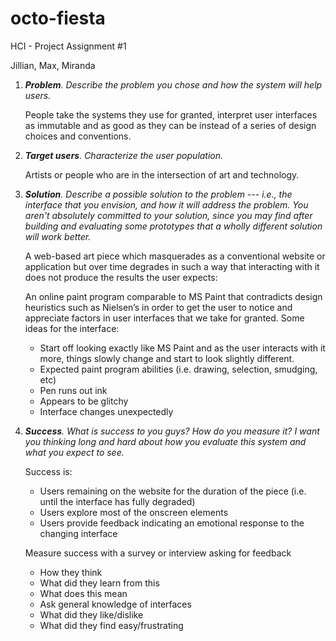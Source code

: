 # octo-fiesta
HCI - Project Assignment #1

Jillian, Max, Miranda

1. _**Problem**. Describe the problem you chose and how the system will help users._

    People take the systems they use for granted, interpret user interfaces as immutable and as good as they can be instead of a series of design choices and conventions.

2. _**Target users**. Characterize the user population._

    Artists or people who are in the intersection of art and technology.

3. _**Solution**. Describe a possible solution to the problem --- i.e., the interface that you envision, and how it will address the problem. You aren't absolutely committed to your solution, since you may find after building and evaluating some prototypes that a wholly different solution will work better._

    A web-based art piece which masquerades as a conventional website or application but over time degrades in such a way that interacting with it does not produce the results the user expects:  

    An online paint program comparable to MS Paint that contradicts design heuristics such as Nielsen’s in order to get the user to notice and appreciate factors in user interfaces that we take for granted. Some ideas for the interface:
    - Start off looking exactly like MS Paint and as the user interacts with it more, things slowly change and start to look slightly different.
    - Expected paint program abilities (i.e. drawing, selection, smudging, etc)
    - Pen runs out ink
    - Appears to be glitchy
    - Interface changes unexpectedly

4. _**Success**.  What is success to you guys?  How do you measure it?  I want you thinking long and hard about how you evaluate this system and what you expect to see._

    Success is: 
    - Users remaining on the website for the duration of the piece (i.e. until the interface has fully degraded)
    - Users explore most of the onscreen elements
    - Users provide feedback indicating an emotional response to the changing interface

    Measure success with a survey or interview asking for feedback
    - How they think
    - What did they learn from this
    - What does this mean
    - Ask general knowledge of interfaces
    - What did they like/dislike
    - What did they find easy/frustrating
